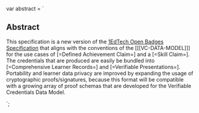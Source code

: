 var abstract = `

## Abstract

This specification is a new version of the [1EdTech Open Badges Specification](https://www.imsglobal.org/activity/digital-badges) that aligns with the conventions of the [[[VC-DATA-MODEL]]] for the use cases of [=Defined Achievement Claim=] and a [=Skill Claim=]. The credentials that are produced are easily be bundled into [=Comprehensive Learner Records=] and [=Verifiable Presentations=]. Portability and learner data privacy are improved by expanding the usage of cryptographic proofs/signatures, because this format will be compatible with a growing array of proof schemas that are developed for the Verifiable Credentials Data Model.

`;
